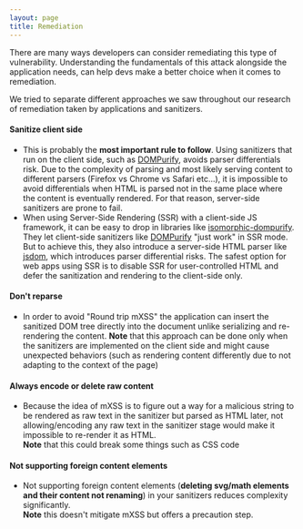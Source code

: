 ```yaml
---
layout: page
title: Remediation
---
```


There are many ways developers can consider remediating this type of vulnerability. Understanding the fundamentals of this attack alongside the application needs, can help devs make a better choice when it comes to remediation.

We tried to separate different approaches we saw throughout our research of remediation taken by applications and sanitizers. 

#### Sanitize client side
- This is probably the **most important rule to follow**. Using sanitizers that run on the client side, such as [DOMPurify](https://github.com/cure53/DOMPurify), avoids parser differentials risk. Due to the complexity of parsing and most likely serving content to different parsers (Firefox vs Chrome vs Safari etc...), it is impossible to avoid differentials when HTML is parsed not in the same place where the content is eventually rendered. For that reason, server-side sanitizers are prone to fail.
- When using Server-Side Rendering (SSR) with a client-side JS framework, it can be easy to drop in libraries like [isomorphic-dompurify](https://www.npmjs.com/package/isomorphic-dompurify). They let client-side sanitizers like [DOMPurify](https://github.com/cure53/DOMPurify) "just work" in SSR mode. But to achieve this, they also introduce a server-side HTML parser like [jsdom](https://www.npmjs.com/package/jsdom), which introduces parser differential risks. The safest option for web apps using SSR is to disable SSR for user-controlled HTML and defer the sanitization and rendering to the client-side only.

#### Don't reparse
- In order to avoid "Round trip mXSS" the application can insert the sanitized DOM tree directly into the document unlike serializing and re-rendering the content. **Note** that this approach can be done only when the sanitizers are implemented on the client side and might cause unexpected behaviors (such as rendering content differently due to not adapting to the context of the page)

#### Always encode or delete raw content 
- Because the idea of mXSS is to figure out a way for a malicious string to be rendered as raw text in the sanitizer but parsed as HTML later, not allowing/encoding any raw text in the sanitizer stage would make it impossible to re-render it as HTML.\
    **Note** that this could break some things such as CSS code

#### Not supporting foreign content elements
- Not supporting foreign content elements (**deleting svg/math elements and their content not renaming**) in your sanitizers reduces complexity significantly.\
    **Note** this doesn't mitigate mXSS but offers a precaution step.

